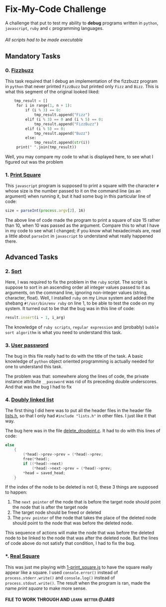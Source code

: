 # Fix-My-Code Challenge
A challenge that put to test my ability to **debug** programs written in `python`, `javascript`, `ruby` and `c` programming languages.
###### All scripts had to be made executable

## Mandatory Tasks

### 0. [Fizzbuzz](./0-fizzbuzz.py)
This task required that I debug an implementation of the fizzbuzz program in `python` that never printed `FizzBuzz` but printed only `Fizz` and `Bizz`.
This is what this segment of the original looked liked:
```python
    tmp_result = []
     for i in range(1, n + 1):
         if (i % 3) == 0:
             tmp_result.append("Fizz")
         elif (i % 3) == 0 and (i % 5) == 0:
             tmp_result.append("FizzBuzz")
         elif (i % 5) == 0:
             tmp_result.append("Buzz")
         else:
             tmp_result.append(str(i))
     print(" ".join(tmp_result))
 ```
 Well, you may compare my code to what is displayed here, to see what I figured out was the problem

### 1. [Print Square](./1-print_square.js)
This `javascript` program is supposed to print a square with the character `#` whose size is the number passed to it on the command line (as an argument) when running it, but it had some bug in this particular line of code:
```js
size = parseInt(process.argv[2], 16)
```
The above line of code made the program to print a square of size 15 rather than 10, when 10 was passed as the argument.
Compare this to what I have in my code to see what I changed; if you know what hexadecimals are, read a little about `parseInt` in `javascript` to understand what really happened there.

## Advanced Tasks

### 2. [Sort](./2-sort.rb)
Here, I was required to fix the problem in the `ruby` script.
The script is suppose to sort in an ascending order all integer values passed to it as arguments, on the command line, ignoring non-integer values (string, character, float). Well, I installed `ruby` on my Linux system and added the shebang `#!/usr/bin/env ruby` on line 1, to be able to test the code on my system.
It turned out to be that the bug was in this line of code:
```ruby
result.insert(i - 1, i_arg)
```

The knowledge of `ruby scripts`, `regular expression` and (probably) `bubble sort algorithm` is what you need to understand this task.

### 3. [User password](./3-user.py)
The bug in this file really had to do with the title of the task. A basic knowledge of `python` object oriented programming is actually needed for one to understand this task.

The problem was that: somewhere along the lines of code, the private instance attribute `__password` was rid of its preceding double underscores.
And that was the bug I had to fix

### 4. [Doubly linked list](./4-delete_dnodeint/)
The first thing I did here was to put all the header files in the header file [lists.h](./4-delete_dnodeint/lists.h), so that I only had `#include "lists.h"` in other files. I just like it that way.

The bug here was in the file [delete_dnodeint.c](./4-delete_dnodeint/delete_dnodeint_at_index.c).
It had to do with this lines of code:
```c
else
	{
		(*head)->prev->prev = (*head)->prev;
		free(*head);
		if ((*head)->next)
			(*head)->next->prev = (*head)->prev;
		*head = saved_head;
	}
```

If the index of the node to be deleted is not 0, these 3 things are supposed to happen:
1. The `next pointer` of the node that is before the target node should point the node that is after the target node
2. The target node should be freed or deleted
3. The `prev pointer` of the node that takes the place of the deleted node should point to the node that was before the deleted node.

This sequence of actions will make the node that was before the deleted node to be linked to the node that was after the deleted node.
But the lines of code above do not satisfy that condition, I had to fix the bug.

### *. [Real Square](./real_square.js)
This was just me playing with [1-print_square.js](./1-print_square.js) to have the square really appear like a square.
I used `console.error()` instead of `process.stderr.write()` and `console.log()` instead of `process.stdout.write()`.
The result when the program is ran, made the name *print square* to make more sense.

#### FILE TO WORK THROUGH AND `LEARN BETTER` *@JABS*
